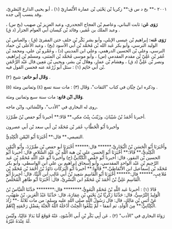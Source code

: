 ٢٠٠١ -** بخ د س ق:** زكريا بْن يَحْيَى بْن عمارة الأَنْصارِيّ (١) ، أبو يحيى الذارع البَصْرِيّ، وقد ينسب إِلَى جده.

**رَوَى عَن:** ثابت البناني، وعاصم بْن العجاج الجحدري، وعبد العزيز بْن صهيب (بخ س) ، وعبد الملك بن عُمَير، وفائد بْن كيسان أبي العوام الجزار (د ق) .

**رَوَى عَنه:** إبراهيم بْن عيسى الإبلي، وأبو بشر بَكْر بْن خلف ختن المقرئ (ق) ، والعباس بْن الوليد النرسي، وأبو بكر عَبد الله بْن مُحَمَّد بْن أَبي الأسود (بخ) ، وعبد الأعلى بْن حماد النرسي، وعلي بْن الحسين الدرهمي، وعلي ابن المديني (د) ، وعَمْرو بْن علي، ومحمد بْن عُمَر بْن عَلِيّ بْن مقدم المقدمي (س) ، وأبو موسى مُحَمَّد بْن المثنى، ومسلم بْن إبراهيم، ونصر بْن عَلِيٍّ (د ق) ، وهشام بْن عمار، وهلال بْن بشر، ويحيى بْن مَعِين.قال عَبْد الرَّحْمَنِ بْن أَبي حَاتِم (١) : سئل أبو زُرْعَة عنه فحسن القول فيه.

**وَقَال أبو حاتم:** شيخ (٢) .

وذكره ابنُ حِبَّان في كتاب "الثقات"، وَقَال (٣) : مات سنة تسع (٤) وثمانين ومئة (٥) .

**وَقَال ابْن قانع:** مات سنة سبع وثمانين ومئة.

روى له البخاري في "الأدب"، والنَّسَائي، وابْن ماجه.

أخبرنا أَحْمَدُ بْنُ شَيْبَانَ، وزَيْنَبُ بِنْتُ مكي،** قَالا:** أخبرنا أَبُو حفص بْنُ طَبَرْزَدَ.

وأخبرنا أَبُو الْخَطَّابِ عُمَر بْن مُحَمَّد بْن أَبي سعد بْن أَبي عصرون

التميمي،** قال:** أَخْبَرَنَا أَبُو اليُمْنِ الْكِنْدِيُّ.

وأَخْبَرَنَا أَبُو الْحَسَنِ بْنُ الْبُخَارِيِّ،****** قال:****** أَخْبَرَنَا أبو حفص بْن طَبَرْزَذَ، وأَبُو الْيُمْنِ الْكِنْدِيُّ،** قَالا:** أَخْبَرَنَا أَبُو الحسن علي بْن هبة اللَّهِ بْنِ عَبْدِ السَّلامِ، قال: أخبرنا أَبُو الحسين بْن النقور، قال: أخبرنا أَبُو حَفْصٍ الْكَتَّانِيُّ.(ح) وأخبرنا أَبُو عَبْدِ اللَّهِ مُحَمَّدِ بْنِ عَبد الرَّحِيمِ بْنِ عَبْد الواحد المقدسي، وأبو إسحاق إبراهيم بن علي ابن الواسطي، وأبو بكر مُحَمَّد بْن إسماعيل ابن الأَنْمَاطِيِّ،** قَالُوا:** أخبرنا أَبُو الْبَرَكَاتِ دَاوُدُ بْنُ أَحْمَدَ بْنِ مُحَمَّدِ بْنِ مُلاعِبٍ،****** قال:****** أَخْبَرَنَا أَبُو الْقَاسِمِ سَعِيد بْنُ أَبي غَالِبِ ابن الْبَنَّا، قال: أخبرنا أَبُو الْقَاسِمِ عَلِيُّ بْنُ أَحْمَدَ بْنِ مُحَمَّدِ ابن الْبُسْرِيِّ، قال: أَخْبَرَنَا أَبُو طَاهِرٍ الْمُخَلِّصُ.

قَالا (١) : أخبرنا عَبد اللَّهِ بْنُ مُحَمَّدٍ الْبَغَوِيُّ،******** قال:******** حَدَّثَنَا الْعَبَّاسُ بْنُ الْوَلِيدُ النَّرْسِيُّ، قال: حَدَّثَنَا زَكَرِيَّا بْنُ يَحْيَى بْنِ عِمَارَةَ، قال: حَدَّثَنَا عَبْدُ الْعَزِيزِ، بْنُ صُهَيْبٍ، عَنْ أَنَسِ بْنِ مَالِكٍ، قال: قال رَسُولُ اللَّهِ صلى الله عليه وسلم: من مات ثَلاثَةٌ -** زَادَ الْكِتَّانِيُّ:** مِنَ الْوَلَدِ، ثم أنفقا - لَمْ يَبْلُغُوا الْحِنْثَ أَدْخَلَهُ اللَّهُ الْجَنَّةَ بِفَضْلِ رَحْمَتِهِ إِيَّاهُمْ.

رَوَاهُ البخاري في "الأدب" (٢) ، عَن أَبِي بَكْرِ بْنِ أَبي الأَسْوَدِ، عَنْهُ فَوَقَعَ لَنَا بَدَلا عَالِيًا، ولَيْسَ لَهُ عِنْدَهُ غَيْرُهُ.